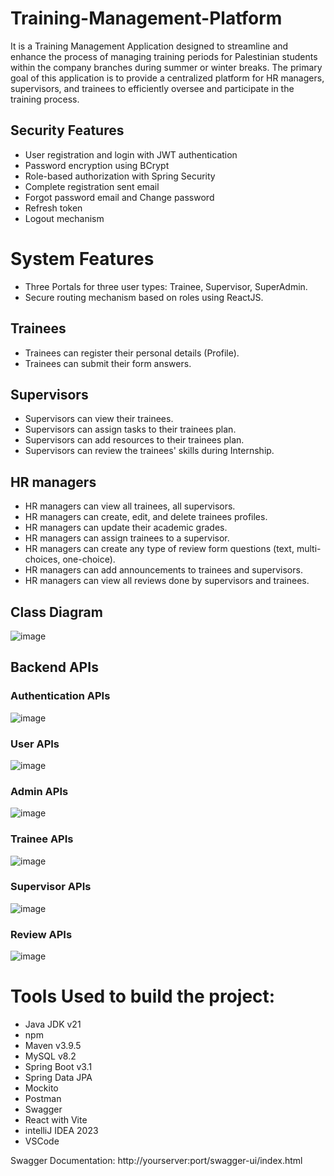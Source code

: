 # Training-Management-Platform
It is a Training Management Application designed to streamline and enhance the process of managing training periods for Palestinian students within the company branches during summer or winter breaks.
The primary goal of this application is to provide a centralized platform for HR managers, supervisors, and trainees to efficiently oversee and participate in the training process.


## Security Features
- User registration and login with JWT authentication
- Password encryption using BCrypt
- Role-based authorization with Spring Security
- Complete registration sent email
- Forgot password email and Change password
- Refresh token
- Logout mechanism

# System Features

- Three Portals for three user types: Trainee, Supervisor, SuperAdmin.
- Secure routing mechanism based on roles using ReactJS.
  
## Trainees
- Trainees can register their personal details (Profile).
- Trainees can submit their form answers.
  
## Supervisors
- Supervisors can view their trainees.
- Supervisors can assign tasks to their trainees plan.
- Supervisors can add resources to their trainees plan.
- Supervisors can review the trainees' skills during Internship.
  
## HR managers
- HR managers can view all trainees, all supervisors.
- HR managers can create, edit, and delete trainees profiles.
- HR managers can update their academic grades.
- HR managers can assign trainees to a supervisor.
- HR managers can create any type of review form questions (text, multi-choices, one-choice).
- HR managers can add announcements to trainees and supervisors.
- HR managers can view all reviews done by supervisors and trainees.
  

## Class Diagram
![image](https://github.com/Abdelrahman-Abuhelal/Training-Management-Platform/assets/77440941/5ad7e3d8-f3db-44de-921f-f68f4ce6bc51)


## Backend APIs
### Authentication APIs
![image](https://github.com/Abdelrahman-Abuhelal/Training-Management-Platform/assets/77440941/5422ec0d-2c5d-4366-9d46-f6f708332899)
### User APIs
![image](https://github.com/Abdelrahman-Abuhelal/Training-Management-Platform/assets/77440941/e5b80152-52e1-4496-a735-7072259f7a17)
### Admin APIs
![image](https://github.com/Abdelrahman-Abuhelal/Training-Management-Platform/assets/77440941/95e72d91-75fb-442b-8cd9-9aca485ae565)
### Trainee APIs
![image](https://github.com/Abdelrahman-Abuhelal/Training-Management-Platform/assets/77440941/4d2457ff-5282-464d-b024-e47aa2106c5a)
### Supervisor APIs
![image](https://github.com/Abdelrahman-Abuhelal/Training-Management-Platform/assets/77440941/72e331c5-9ce4-462e-ab8d-d3a03b37db11)
### Review APIs
![image](https://github.com/Abdelrahman-Abuhelal/Training-Management-Platform/assets/77440941/a2438033-9e7c-457f-bc35-af06aed3786d)


# Tools Used to build the project: 
- Java JDK v21
- npm 
- Maven v3.9.5
- MySQL v8.2
- Spring Boot v3.1
- Spring Data JPA
- Mockito 
- Postman
- Swagger 
- React with Vite
- intelliJ IDEA 2023
- VSCode


Swagger Documentation: http://yourserver:port/swagger-ui/index.html
